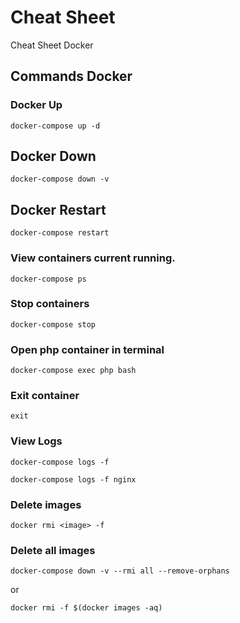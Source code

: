 # Cheat Sheet

Cheat Sheet Docker

## Commands Docker

### Docker Up

    docker-compose up -d

## Docker Down

    docker-compose down -v

## Docker Restart

    docker-compose restart

### View containers current running.

    docker-compose ps

### Stop containers

    docker-compose stop

### Open php container in terminal

    docker-compose exec php bash

### Exit container

    exit

### View Logs

    docker-compose logs -f

    docker-compose logs -f nginx

### Delete images

    docker rmi <image> -f

### Delete all images

    docker-compose down -v --rmi all --remove-orphans

or

    docker rmi -f $(docker images -aq)